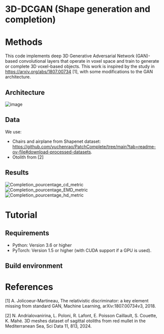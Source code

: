 # 3D-DCGAN (Shape generation and completion)

# Methods
This code implements deep 3D Generative Adversarial Network (GAN)-based convolutional layers that operate in voxel space and train to generate or complete 3D voxel-based objects. This work is inspired by the study in https://arxiv.org/abs/1807.00734 [1], with some modifications to the GAN architecture.
## Architecture

![image](https://github.com/user-attachments/assets/62945467-d054-4d52-b369-1d9c0d79f1c8)

## Data
We use:
- Chairs and airplane from Shapenet dataset: https://github.com/yuchenrao/PatchComplete/tree/main?tab=readme-ov-file#download-processed-datasets.
- Otolith from [2]
## Results
![Completion_pourcentage_cd_metric](https://github.com/user-attachments/assets/942390e3-f412-4b3b-b864-defb24e9a64e)
![Completion_pourcentage_EMD_metric](https://github.com/user-attachments/assets/8bb8d061-0e96-447f-90dd-facb4fb97133)
![Completion_pourcentage_hd_metric](https://github.com/user-attachments/assets/49b36ea1-d75a-47c4-b1d7-fa88b782ef3b)

# Tutorial
## Requirements
- Python: Version 3.6 or higher
- PyTorch: Version 1.5 or higher (with CUDA support if a GPU is used).
## Build environment

# References
[1] A. Jolicoeur-Martineau, The relativistic discriminator: a key element missing from standard GAN, Machine Learning, arXiv:1807.00734v3, 2018.

[2] N. Andrialovanirina, L. Poloni, R. Lafont, E. Poisson Caillault, S. Couette, K. Mahé. 3D meshes dataset of sagittal otoliths from red mullet in the Mediterranean Sea, Sci Data
11, 813, 2024.

